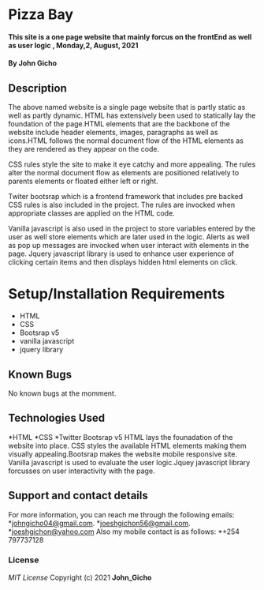 # Pizza Bay
#### This site is a one page website that mainly forcus on the frontEnd as well as user logic , Monday,2, August, 2021
#### By **John Gicho**
## Description
The above named website is a single page website that is partly static as well as partly dynamic.
HTML has extensively been used to statically lay the foundation of the page.HTML elements that are the backbone of the website include header elements, images, paragraphs as well as icons.HTML follows the normal document flow of the HTML elements as they are rendered as they appear on the code.

CSS rules style the site to make it eye catchy and more appealing. The rules alter the normal document flow as elements are positioned relatively to parents elements or floated either left or right.

Twiter bootsrap which is a frontend framework that includes pre backed CSS rules is also included in the project. The rules are invocked when appropriate classes are applied on the HTML code.

Vanilla javascript is also used in the project to store variables entered by the user as well store elements which are later used in the logic. Alerts as well as pop up messages are invocked when user interact with elements in the page. Jquery javascript library is used to enhance user experience of clicking certain items and then displays hidden html elements on click.

# Setup/Installation Requirements
* HTML
* CSS
* Bootsrap v5
* vanilla javascript
* jquery library
## Known Bugs
No known bugs at the momment.
## Technologies Used
*HTML
*CSS
*Twitter Bootsrap v5
HTML lays the founadation of the website into place. CSS styles the available HTML elements making them visually appealing.Bootsrap makes the website mobile responsive site. Vanilla javascript is used to evaluate the user logic.Jquey javascript library forcusses on user interactivity with the page.
## Support and contact details
For more information, you can reach me through the following emails:
*johngicho04@gmail.com.
*joeshgichon56@gmail.com.
*joeshgichon@yahoo.com
Also my mobile contact is as follows:
*+254 797737128
### License
*MIT License*
Copyright (c) 2021 **John_Gicho**